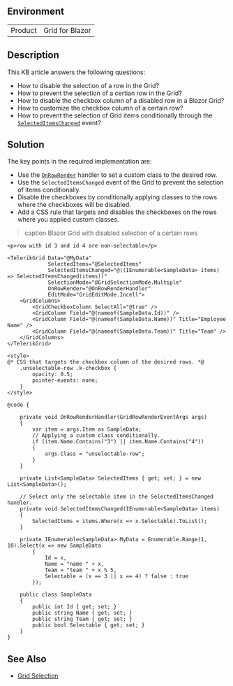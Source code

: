 
## Environment

<table>
<tbody>
<tr>
<td>Product</td>
<td>Grid for Blazor</td>
</tr>
</tbody>
</table>

## Description

This KB article answers the following questions:

* How to disable the selection of a row in the Grid?
* How to prevent the selection of a certian row in the Grid?
* How to disable the checkbox column of a disabled row in a Blazor Grid?
* How to customize the checkbox column of a certain row?
* How to prevent the selection of Grid items conditionally through the [`SelectedItemsChanged`](slug:grid-events#selecteditemschanged) event?

## Solution

The key points in the required implementation are:

* Use the [`OnRowRender`](slug:grid-events#onrowrender) handler to set a custom class to the desired row.
* Use the `SelectedItemsChanged` event of the Grid to prevent the selection of items conditionally.
* Disable the checkboxes by conditionally applying classes to the rows where the checkboxes will be disabled.
* Add a CSS rule that targets and disables the checkboxes on the rows where you applied custom classes.

>caption Blazor Grid with disabled selection of a certain rows

````RAZOR
<p>row with id 3 and id 4 are non-selectable</p>

<TelerikGrid Data="@MyData"
             SelectedItems="@SelectedItems"
             SelectedItemsChanged="@((IEnumerable<SampleData> items) => SelectedItemsChanged(items))"
             SelectionMode="@GridSelectionMode.Multiple"
             OnRowRender="@OnRowRenderHandler"
             EditMode="GridEditMode.Incell">
    <GridColumns>
        <GridCheckboxColumn SelectAll="@true" />
        <GridColumn Field="@(nameof(SampleData.Id))" />
        <GridColumn Field="@(nameof(SampleData.Name))" Title="Employee Name" />
        <GridColumn Field="@(nameof(SampleData.Team))" Title="Team" />
    </GridColumns>
</TelerikGrid>

<style>
@* CSS that targets the checkbox column of the desired rows. *@
    .unselectable-row .k-checkbox {
        opacity: 0.5;
        pointer-events: none;
    }
</style>

@code {
    
    private void OnRowRenderHandler(GridRowRenderEventArgs args)
    {
        var item = args.Item as SampleData;
        // Applying a custom class conditionally.
        if (item.Name.Contains("3") || item.Name.Contains("4"))
        {
            args.Class = "unselectable-row";
        }
    }

    private List<SampleData> SelectedItems { get; set; } = new List<SampleData>();

    // Select only the selectable item in the SelectedItemsChanged handler.
    private void SelectedItemsChanged(IEnumerable<SampleData> items)
    {
        SelectedItems = items.Where(x => x.Selectable).ToList();
    }

    private IEnumerable<SampleData> MyData = Enumerable.Range(1, 10).Select(x => new SampleData
        {
            Id = x,
            Name = "name " + x,
            Team = "team " + x % 5,
            Selectable = (x == 3 || x == 4) ? false : true
        });

    public class SampleData
    {
        public int Id { get; set; }
        public string Name { get; set; }
        public string Team { get; set; }
        public bool Selectable { get; set; }
    }
}
````

## See Also

* [Grid Selection](slug:grid-selection-overview)